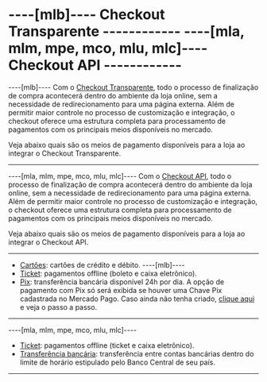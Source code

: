 # ----[mlb]---- Checkout Transparente ------------ ----[mla, mlm, mpe, mco, mlu, mlc]---- Checkout API ------------

----[mlb]----
Com o [Checkout Transparente](/developers/pt/guides/checkout-api/landing), todo o processo de finalização de compra acontecerá dentro do ambiente da loja online, sem a necessidade de redirecionamento para uma página externa. Além de permitir maior controle no processo de customização e integração, o checkout oferece uma estrutura completa para processamento de pagamentos com os principais meios disponíveis no mercado.  

Veja abaixo quais são os meios de pagamento disponíveis para a loja ao integrar o Checkout Transparente.

------------
----[mla, mlm, mpe, mco, mlu, mlc]---- 
Com o [Checkout API](/developers/pt/guides/checkout-api/landing), todo o processo de finalização de compra acontecerá dentro do ambiente da loja online, sem a necessidade de redirecionamento para uma página externa. Além de permitir maior controle no processo de customização e integração, o checkout oferece uma estrutura completa para processamento de pagamentos com os principais meios disponíveis no mercado. 

Veja abaixo quais são os meios de pagamento disponíveis para a loja ao integrar o Checkout API.

------------

* [Cartões](/developers/pt/docs/magento-two/payment-configuration/checkout-api/cards): cartões de crédito e débito.
----[mlb]----
* [Ticket](/developers/pt/docs/magento-two/payment-configuration/checkout-api/ticket): pagamentos offline (boleto e caixa eletrônico).
* [Pix](/developers/pt/docs/magento-two/payment-configuration/checkout-api/pix): transferência bancária disponível 24h por dia. A opção de pagamento com Pix só será exibida se houver uma Chave Pix cadastrada no Mercado Pago. Caso ainda não tenha criado, [clique aqui](https://www.youtube.com/watch?v=60tApKYVnkA) e veja o passo a passo.

------------
----[mla, mlm, mpe, mco, mlu, mlc]---- 
* [Ticket](/developers/pt/docs/magento-two/payment-configuration/checkout-api/ticket): pagamentos offline (ticket e caixa eletrônico).
* [Transferência bancária](/developers/pt/docs/magento-two/payment-configuration/checkout-api/bank-transfer): transferência entre contas bancárias dentro do limite de horário estipulado pelo Banco Central de seu país.

------------